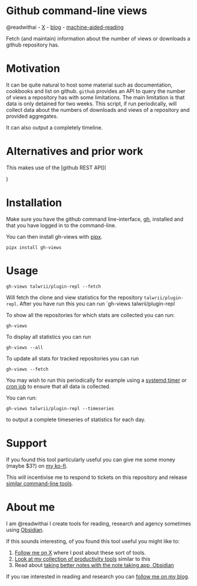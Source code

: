 # Github command-line views
@readwithai - [X](https://x.com/readwithai) - [blog](https://readwithai.substack.com) -  [machine-aided-reading](https://www.reddit.com/r/machineAidedReading/)

Fetch (and maintain) information about the number of views or downloads a github repository has.

# Motivation
It can be quite natural to host some material such as documentation, cookbooks and list on github. `github` provides an API to query the number of views a repository has with some limitations. The main limitation is that data is only detained for two weeks. This script, if run periodically, will collect data about the numbers of downloads and views of a repository and provided aggregates.

It can also output a completely timeline.

# Alternatives and prior work
This makes use of the [github REST API](

)

# Installation

Make sure you have the github command line-interface, [gh](https://github.com/cli/cli), installed and that you have logged in to the command-line.

You can then install gh-views with [pipx](https://github.com/pypa/pipx).

```
pipx install gh-views
```

# Usage
```
gh-views talwrii/plugin-repl --fetch
```

Will fetch the clone and view statistics for the repository `talwrii/plugin-repl`. After you have run this you can run `gh-views talwrii/plugin-repl

To show all the repositories for which stats are collected you can run:
```
gh-views
```

To display all statistics you can run
```
gh-views --all
```

To update all stats for tracked repositories you can run
```
gh-views --fetch
```

You may wish to run this periodically for example using a [systemd timer](https://www.freedesktop.org/software/systemd/man/latest/systemd.timer.html) or [cron job](https://kubernetes.io/docs/concepts/workloads/controllers/cron-jobs/) to ensure that all data is collected.

You can run:
```
gh-views talwrii/plugin-repl --timeseries
```
to output a complete timeseries of statistics for each day.

# Support
If you found this tool particularly useful you can give me some money (maybe $3?) on [my ko-fi](https://ko-fi.com/readwithai).

This will incentivise me to respond to tickets on this repository and release [similar command-line tools](https://readwithai.substack.com/p/my-productivity-tools).

# About me
I am @readwithai I create tools for reading, research and agency sometimes using [Obsidian](https://readwithai.substack.com/p/what-exactly-is-obsidian).

If this sounds interesting, of you found this tool useful you might like to:

1. [Follow me on X](https://x.com/readwithai) where I post about these sort of tools.
1. [Look at my collection of productivity tools](https://readwithai.substack.com/p/my-productivity-tools
) similar to this
1. Read about [taking better notes with the note taking app, Obsidian](https://readwithai.substack.com/p/making-better-notes-with-obsidian)


If you rae interested in reading and research you can [follow me on my blog](https://readwithai.substack.com).
